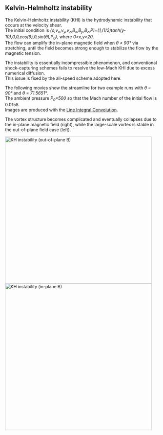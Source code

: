 ## Kelvin-Helmholtz instability

The Kelvin-Helmholtz instability (KHI) is the hydrodynamic instability that occurs at the velocity shear.<br>
The initial condition is *(&rho;,v<sub>x</sub>,v<sub>y</sub>,v<sub>z</sub>,B<sub>x</sub>,B<sub>y</sub>,B<sub>z</sub>,P)*=*(1,(1/2)tanh(y-10),0,0,cos(&theta;),0,sin(&theta;),P<sub>0</sub>)*, where *0<x,y<20*.<br>
The flow can amplify the in-plane magnetic field when *&theta; &ne; 90&deg;* via stretching, until the field becomes strong enough to stabilize the flow by the magnetic tension.

The instability is essentially incompressible phenomenon, and conventional shock-capturing schemes fails to resolve the low-Mach KHI due to excess numerical diffusion.<br>
This issue is fixed by the all-speed scheme adopted here.

The following movies show the streamline for two example runs with *&theta; = 90&deg;* and *&theta; = 71.5651&deg;*.<br>
The ambient pressure *P<sub>0</sub>=500* so that the Mach number of the initial flow is 0.0158.<br>
Images are produced with the [Line Integral Convolution](https://lic.readthedocs.io/en/latest/).

The vortex structure becomes complicated and eventually collapses due to the in-plane magnetic field (right), while the large-scale vortex is stable in the out-of-plane field case (left).

<img src="../../imgs/KHI/khi_movie_perp.gif" alt="KH instability (out-of-plane B)" width="480px"> <img src="../../imgs/KHI/khi_movie_oblique.gif" alt="KH instability (in-plane B)" width="480px">
